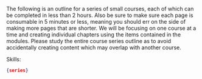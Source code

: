 The following is an outline for a series of small courses, each of which can be completed in less than 2 hours. Also be sure to make sure each page is consumable in 5 minutes or less, meaning you should err on the side of making more pages that are shorter. We will be focusing on one course at a time and creating individual chapters using the items contained in the modules. Please study the entire course series outline as to avoid accidentally creating content which may overlap with another course. 

Skills:
```json
{series}
```